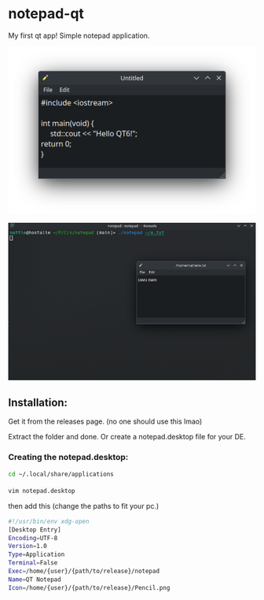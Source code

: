 # notepad-qt

My first qt app! Simple notepad application.

![Screenshot](./git_assets/ScreenShot.png)

![Opening From Terminal](./git_assets/open_from_terminal.png)

## Installation:

Get it from the releases page. (no one should use this lmao)

Extract the folder and done. Or create a notepad.desktop file for your DE.

### Creating the notepad.desktop:
```bash
cd ~/.local/share/applications

vim notepad.desktop
```
then add this (change the paths to fit your pc.)
```bash
#!/usr/bin/env xdg-open
[Desktop Entry]
Encoding=UTF-8
Version=1.0
Type=Application
Terminal=False
Exec=/home/{user}/{path/to/release}/notepad
Name=QT Notepad
Icon=/home/{user}/{path/to/release}/Pencil.png
```